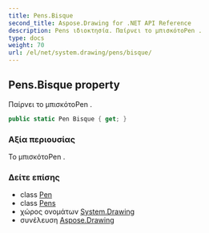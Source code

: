 ```yaml
---
title: Pens.Bisque
second_title: Aspose.Drawing for .NET API Reference
description: Pens ιδιοκτησία. Παίρνει το μπισκότοPen .
type: docs
weight: 70
url: /el/net/system.drawing/pens/bisque/
---
```

## Pens.Bisque property

Παίρνει το μπισκότοPen .

```csharp
public static Pen Bisque { get; }
```

### Αξία περιουσίας

Το μπισκότοPen .

### Δείτε επίσης

* class [Pen](../../pen/)
* class [Pens](../)
* χώρος ονομάτων [System.Drawing](../../pens/)
* συνέλευση [Aspose.Drawing](../../../)


